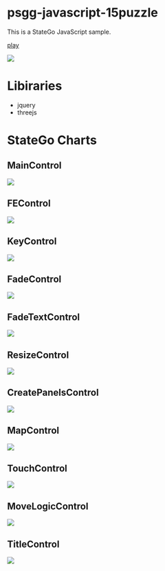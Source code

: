 # psgg-javascript-15puzzle
This is a StateGo JavaScript sample.

[play](https://statego.programanic.com/sample/15puzzle/threejs-try.html)

![](./wiki/15full.png)

# Libiraries

+ jquery
+ threejs


# StateGo Charts
## MainControl
![](./wiki/MainControl.png)

## FEControl
![](./wiki/FEControl.png)

## KeyControl
![](./wiki/KeyControl.png)

## FadeControl
![](./wiki/FadeControl.png)

## FadeTextControl
![](./wiki/FadeTextControl.png)

## ResizeControl
![](./wiki/ResizeControl.png)

## CreatePanelsControl
![](./wiki/CreatePanelsControl.png)

## MapControl
![](./wiki/MapControl.png)

## TouchControl
![](./wiki/TouchControl.png)

## MoveLogicControl
![](./wiki/MoveLogicControl.png)

## TitleControl
![](./wiki/TitleControl.png)

